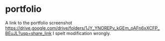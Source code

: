 # portfolio 
A link to the portfolio screenshot
https://drive.google.com/drive/folders/1JY_YNOREPv_kGEm_oAFn6xXCFP_BEuJL?usp=share_link
I spelt modification wrongly.
